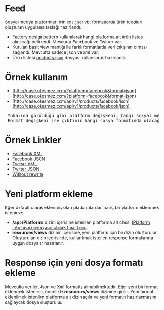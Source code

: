 # Feed
Sosyal medya platformları için  `xml`,`json` vb. formatlarda ürün feedleri oluşturan uygulama taslağı hazırlandı. 
- Factory design pattern kullanılarak hangi platforma ait ürün listesi alınacağı belirlendi. Mevcutta Facebook ve Twitter var.
- Kurulan basit view mantığı ile farklı formatlarda veri çıkışının olması sağlandı. Mevcutta sadece json ve xml var.
- Ürün listesi [products.json](https://github.com/ofke-yazilim/feed/blob/main/includes/products.json "Ürünler") dosyası kullanılarak hazırlandı.

# Örnek kullanım
 - [http://case.okesmez.com/?platform=facebook&format=json](http://case.okesmez.com/?platform=facebook&format=json)
 - [http://case.okesmez.com/api/v1/products/facebook/json](http://case.okesmez.com/api/v1/products/facebook/json)
<pre>
 Yukarıda görüldüğü gibi platform değişkeni, hangi sosyal medya ortamı için çıktı alınacağını belirler.
 Format değişkeni ise çıktının hangi dosya formatında olacağını belirtir.
</pre>

# Örnek Linkler
 - [Facebook XML](http://case.okesmez.com/api/v1/products/facebook/xml)
 - [Facebook JSON](http://case.okesmez.com/api/v1/products/facebook/json)
 - [Twitter XML](http://case.okesmez.com/api/v1/products/twitter/xml)
 - [Twitter JSON](http://case.okesmez.com/api/v1/products/twitter/json)
 - [Without rewrite](http://case.okesmez.com/?platform=facebook&format=json)
 
# Yeni platform ekleme
Eğer default olarak eklenmiş olan platformlardan hariç bir platform eklenmek istenirse:
- **/app/Platforms** dizini içerisine istenilen platforma ait class, 
[IPlatform interfacesine uygun olarak hazırlanır.](https://github.com/ofke-yazilim/feed/blob/main/app/Platforms/IPlatform.php "IPlatform.php"). 
- **resources/views** dizinin içerisine, yeni platform için bir dizin oluşturulur. 
Oluşturulan dizin içerisinde, kullanılmak istenen response formatlarına uygun dosyalar hazırlanır.

# Response için yeni dosya formatı ekleme
Mevcutta veriler, Json ve Xml formatta alınabilmektedir. Eğer yeni bir format eklenmek istenirse, öncelikle **resources/views** dizinine gidilir. 
Yeni format eklenilmek istenilen platforma ait dizin açılır ve yeni formatın hazırlanmasını sağlaycak dosya oluşturulur.